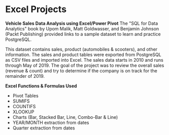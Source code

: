 # Excel Projects

**Vehicle Sales Data Analysis using Excel/Power Pivot**
The "SQL for Data Analytics" book by Upom Malik, Matt Goldwasser, and Benjamin Johnson (Packt Publishing) provided links to a sample dataset to learn and practice PostgreSQL. 

This dataset contains sales, product (automobiles & scooters), and other information. The sales and product tables were exported from PostgreSQL as CSV files and imported into Excel. The sales data starts in 2010 and runs through May of 2019. The goal of the project was to review the overall sales (revenue & count) and try to determine if the company is on track for the remainder of 2019. 

**Excel Functions & Formulas Used**
* Pivot Tables
* SUMIFS
* COUNTIFS
* XLOOKUP
* Charts (Bar, Stacked Bar, Line, Combo-Bar & Line)
* YEAR/MONTH extraction from dates
* Quarter extraction from dates
